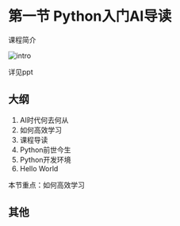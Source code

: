 # 第一节 Python入门AI导读

课程简介

![intro](../chapter_1/fig/intro.png)

详见ppt

## 大纲

1. AI时代何去何从
1. 如何高效学习
1. 课程导读
1. Python前世今生
1. Python开发环境
1. Hello World

本节重点：如何高效学习

## 其他

